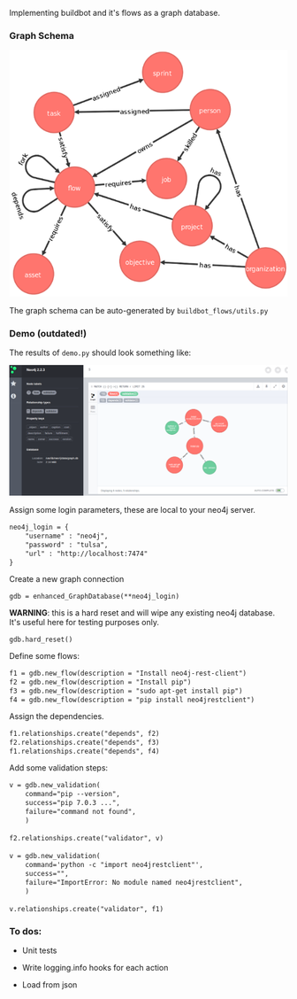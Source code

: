 Implementing buildbot and it's flows as a graph database.

### Graph Schema

![](example_images/graph_schema.png)

The graph schema can be auto-generated by `buildbot_flows/utils.py`

### Demo (outdated!)

The results of `demo.py` should look something like:

![](example_images/Screenshot.png)

Assign some login parameters, these are local to your neo4j server.

    neo4j_login = {
        "username" : "neo4j",
        "password" : "tulsa",
        "url" : "http://localhost:7474"
    }

Create a new graph connection

    gdb = enhanced_GraphDatabase(**neo4j_login)

**WARNING**: this is a hard reset and will wipe any existing neo4j database. It's useful here for testing purposes only.

    gdb.hard_reset()

Define some flows:

    f1 = gdb.new_flow(description = "Install neo4j-rest-client")
    f2 = gdb.new_flow(description = "Install pip")
    f3 = gdb.new_flow(description = "sudo apt-get install pip")
    f4 = gdb.new_flow(description = "pip install neo4jrestclient")

Assign the dependencies.

    f1.relationships.create("depends", f2)
    f2.relationships.create("depends", f3)
    f1.relationships.create("depends", f4)

Add some validation steps:

    v = gdb.new_validation(
        command="pip --version",
        success="pip 7.0.3 ...",
        failure="command not found",
        )

    f2.relationships.create("validator", v)

    v = gdb.new_validation(
        command='python -c "import neo4jrestclient"',
        success="",
        failure="ImportError: No module named neo4jrestclient",
        )

    v.relationships.create("validator", f1)



### To dos:

+ Unit tests
+ Write logging.info hooks for each action

+ Load from json
